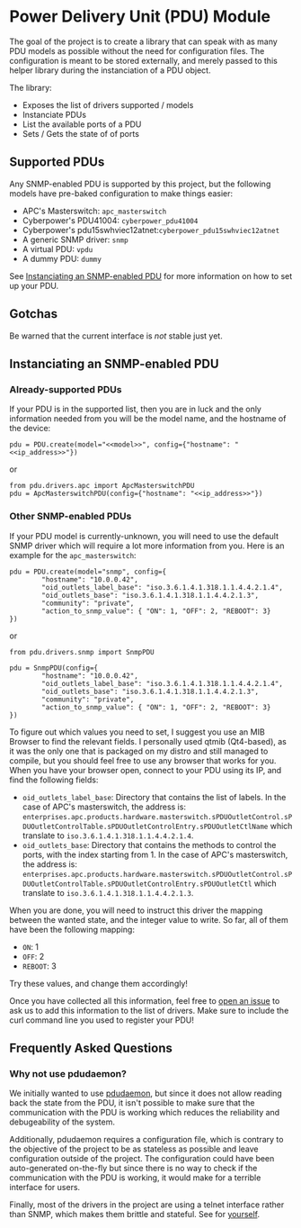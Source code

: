 # Power Delivery Unit (PDU) Module

The goal of the project is to create a library that can speak with as many PDU
models as possible without the need for configuration files. The configuration
is meant to be stored externally, and merely passed to this helper library
during the instanciation of a PDU object.

The library:

 * Exposes the list of drivers supported / models
 * Instanciate PDUs
 * List the available ports of a PDU
 * Sets / Gets the state of of ports

## Supported PDUs

Any SNMP-enabled PDU is supported by this project, but the following models have
pre-baked configuration to make things easier:

 * APC's Masterswitch: `apc_masterswitch`
 * Cyberpower's PDU41004: `cyberpower_pdu41004`
 * Cyberpower's pdu15swhviec12atnet:`cyberpower_pdu15swhviec12atnet`
 * A generic SNMP driver: `snmp`
 * A virtual PDU: `vpdu`
 * A dummy PDU: `dummy`

See [Instanciating an SNMP-enabled PDU](#instanciating-an-snmp-enabled-pdu) for more
information on how to set up your PDU.

## Gotchas

Be warned that the current interface is *not* stable just yet.

## Instanciating an SNMP-enabled PDU

### Already-supported PDUs

If your PDU is in the supported list, then you are in luck and the only
information needed from you will be the model name, and the hostname of the
device:

    pdu = PDU.create(model="<<model>>", config={"hostname": "<<ip_address>>"})

or

    from pdu.drivers.apc import ApcMasterswitchPDU
    pdu = ApcMasterswitchPDU(config={"hostname": "<<ip_address>>"})

### Other SNMP-enabled PDUs

If your PDU model is currently-unknown, you will need to use the default SNMP
driver which will require a lot more information from you. Here is an example
for the `apc_masterswitch`:

    pdu = PDU.create(model="snmp", config={
            "hostname": "10.0.0.42",
            "oid_outlets_label_base": "iso.3.6.1.4.1.318.1.1.4.4.2.1.4",
            "oid_outlets_base": "iso.3.6.1.4.1.318.1.1.4.4.2.1.3",
            "community": "private",
            "action_to_snmp_value": { "ON": 1, "OFF": 2, "REBOOT": 3}
    })

or

    from pdu.drivers.snmp import SnmpPDU

    pdu = SnmpPDU(config={
            "hostname": "10.0.0.42",
            "oid_outlets_label_base": "iso.3.6.1.4.1.318.1.1.4.4.2.1.4",
            "oid_outlets_base": "iso.3.6.1.4.1.318.1.1.4.4.2.1.3",
            "community": "private",
            "action_to_snmp_value": { "ON": 1, "OFF": 2, "REBOOT": 3}
    })

To figure out which values you need to set, I suggest you use an MIB Browser to
find the relevant fields. I personally used qtmib (Qt4-based), as it was the
only one that is packaged on my distro and still managed to compile, but you
should feel free to use any browser that works for you. When you have your
browser open, connect to your PDU using its IP, and find the following fields:

 * `oid_outlets_label_base`: Directory that contains the list of labels.
   In the case of APC's masterswitch, the address is: `enterprises.apc.products.hardware.masterswitch.sPDUOutletControl.sPDUOutletControlTable.sPDUOutletControlEntry.sPDUOutletCtlName`
   which translate to `iso.3.6.1.4.1.318.1.1.4.4.2.1.4`.
 * `oid_outlets_base`: Directory that contains the methods to control the ports, with the index starting from 1.
   In the case of APC's masterswitch, the address is: `enterprises.apc.products.hardware.masterswitch.sPDUOutletControl.sPDUOutletControlTable.sPDUOutletControlEntry.sPDUOutletCtl`
   which translate to `iso.3.6.1.4.1.318.1.1.4.4.2.1.3`.

When you are done, you will need to instruct this driver the mapping between
the wanted state, and the integer value to write. So far, all of them have been
the following mapping:

 * `ON`: 1
 * `OFF`: 2
 * `REBOOT`: 3

Try these values, and change them accordingly!

Once you have collected all this information, feel free to
[open an issue](https://gitlab.freedesktop.org/mupuf/pdu-gateway/-/issues/new)
to ask us to add this information to the list of drivers. Make sure to include
the curl command line you used to register your PDU!

## Frequently Asked Questions

### Why not use pdudaemon?

We initially wanted to use [pdudaemon](https://github.com/pdudaemon/pdudaemon),
but since it does not allow reading back the state from the PDU, it isn't
possible to make sure that the communication with the PDU is working which
reduces the reliability and debugeability of the system.

Additionally, pdudaemon requires a configuration file, which is contrary to the
objective of the project to be as stateless as possible and leave configuration
outside of the project. The configuration could have been auto-generated
on-the-fly but since there is no way to check if the communication with the PDU
is working, it would make for a terrible interface for users.

Finally, most of the drivers in the project are using a telnet interface rather
than SNMP, which makes them brittle and stateful. See for
[yourself](https://github.com/pdudaemon/pdudaemon/blob/master/pdudaemon/drivers/apc7952.py#L65).
